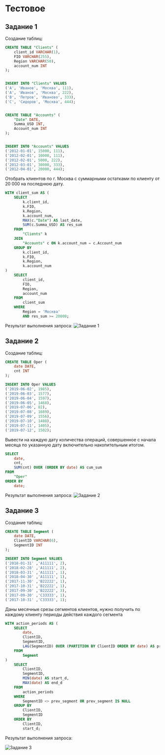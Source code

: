 # Тестовое

## Задание 1

Создание таблиц:

```sql
CREATE TABLE "Clients" (
    client_id VARCHAR(1),
    FIO VARCHAR(255),
    Region VARCHAR(50),
    account_num INT
);


INSERT INTO "Clients" VALUES  
('A', 'Иванов', 'Москва', 111), 
('A', 'Иванов', 'Москва', 222), 
('B', 'Петров', 'Иваново', 333), 
('C', 'Сидоров', 'Москва', 444);


CREATE TABLE "Accounts" (
    "Date" DATE,
    Summa_USD INT,
    Account_num INT
);


INSERT INTO "Accounts" VALUES 
('2012-01-01', 15000, 111), 
('2012-02-01', 10000, 111), 
('2012-02-01', 5000, 222), 
('2012-03-01', 30000, 333), 
('2012-04-01', 20000, 444);
```

Отобрать клиентов по г. Москва с суммарными остатками по клиенту от 20 000 на последнюю дату.

```sql
WITH client_sum AS (
    SELECT
        k.client_id,
        k.FIO,
        k.Region,
        k.account_num,
        MAX(c."Date") AS last_date,
        SUM(c.Summa_USD) AS res_sum
    FROM
        "Clients" k
    JOIN
        "Accounts" c ON k.account_num = c.Account_num
    GROUP BY
        k.client_id,
        k.FIO,
        k.Region,
        k.account_num
)
    SELECT
        client_id,
        FIO,
        Region,
        account_num
    FROM
        client_sum
    WHERE
        Region = 'Москва'
        AND res_sum >= 20000;
```

Результат выполнения запроса:
![Задание 1](images/image.png)

## Задание 2

Создание таблиц:

```sql
CREATE TABLE Oper (
    date DATE,
    cnt INT
);

INSERT INTO Oper VALUES 
('2019-06-02', 1985), 
('2019-06-03', 1577), 
('2019-06-04', 1597), 
('2019-06-05', 1468), 
('2019-07-06', 82), 
('2019-07-08', 1689), 
('2019-07-09', 1556), 
('2019-07-10', 1480), 
('2019-07-11', 1405), 
('2019-07-12', 1502);
```

Вывести на каждую дату количества операций, совершенное с начала месяца по указанную дату включительно накопительным итогом.

```sql
SELECT
    date,
    cnt,
    SUM(cnt) OVER (ORDER BY date) AS cum_sum
FROM
    "Oper"
ORDER BY
    date;
```

Результат выполнения запроса:
![Задание 2](images/image-1.png)

## Задание 3

Создание таблиц:

```sql
CREATE TABLE Segment (
    date DATE,
    ClientID VARCHAR(6),
    SegmentID INT
);

INSERT INTO Segment VALUES  
('2018-01-31' ,'A11111', 2), 
('2018-02-28' ,'A11111', 2), 
('2018-03-31' ,'A11111', 1), 
('2018-04-30' ,'A11111', 1), 
('2017-11-30' ,'B22222', 1), 
('2017-10-31' ,'B22222', 1), 
('2017-09-30' ,'B22222', 3), 
('2017-09-30' ,'C33333', 1), 
('2017-10-31' ,'C33333', 1);
```

Даны месячные срезы сегментов клиентов, нужно получить по каждому клиенту периоды действия каждого сегмента

```sql
WITH action_periods AS (
    SELECT
        date,
        ClientID,
        SegmentID,
        LAG(SegmentID) OVER (PARTITION BY ClientID ORDER BY date) AS prev_segment
    FROM
        Segment
)
    SELECT
        ClientID,
        SegmentID,
        MIN(date) AS start_d,
        MAX(date) AS end_d
    FROM
        action_periods
    WHERE
        SegmentID <> prev_segment OR prev_segment IS NULL
    GROUP BY
        ClientID,
        SegmentID
    ORDER BY
        ClientID,
        start_d;
```

Результат выполнения запроса:

![Задание 3](images/image-2.png)

